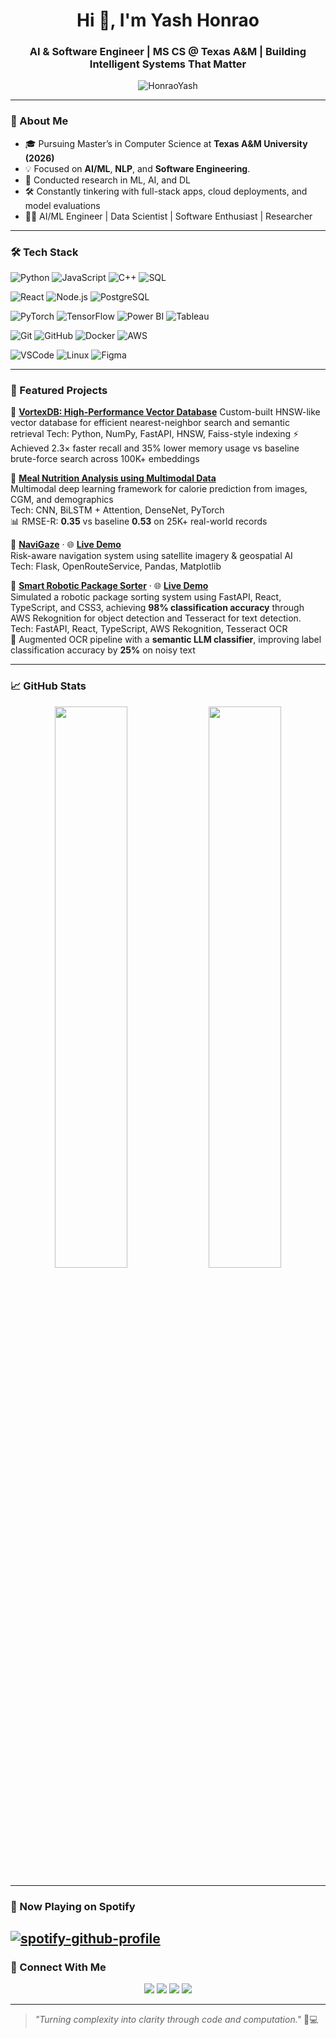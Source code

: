 <h1 align="center">Hi 👋, I'm Yash Honrao</h1>
<h3 align="center">AI & Software Engineer | MS CS @ Texas A&M | Building Intelligent Systems That Matter</h3>

<p align="center">
  <img src="https://komarev.com/ghpvc/?username=HonraoYash&label=Profile%20views&color=0e75b6&style=flat" alt="HonraoYash" />
</p>

---

### 🧠 About Me
- 🎓 Pursuing Master’s in Computer Science at **Texas A&M University (2026)**
- 💡 Focused on **AI/ML**, **NLP**, and **Software Engineering**.
- 🧪 Conducted research in ML, AI, and DL
- 🛠️ Constantly tinkering with full-stack apps, cloud deployments, and model evaluations
- 🧑‍🏫 AI/ML Engineer | Data Scientist | Software Enthusiast | Researcher 

---


### 🛠️ Tech Stack

![Python](https://img.shields.io/badge/Python-3670A0?style=for-the-badge&logo=python&logoColor=white)
![JavaScript](https://img.shields.io/badge/JavaScript-F7DF1E?style=for-the-badge&logo=javascript&logoColor=black)
![C++](https://img.shields.io/badge/C++-00599C?style=for-the-badge&logo=cplusplus&logoColor=white)
![SQL](https://img.shields.io/badge/SQL-005C83?style=for-the-badge&logo=sqlite&logoColor=white)

![React](https://img.shields.io/badge/React-20232A?style=for-the-badge&logo=react&logoColor=61DAFB)
![Node.js](https://img.shields.io/badge/Node.js-339933?style=for-the-badge&logo=nodedotjs&logoColor=white)
![PostgreSQL](https://img.shields.io/badge/PostgreSQL-316192?style=for-the-badge&logo=postgresql&logoColor=white)

![PyTorch](https://img.shields.io/badge/PyTorch-EE4C2C?style=for-the-badge&logo=pytorch&logoColor=white)
![TensorFlow](https://img.shields.io/badge/TensorFlow-FF6F00?style=for-the-badge&logo=tensorflow&logoColor=white)
![Power BI](https://img.shields.io/badge/Power%20BI-F2C811?style=for-the-badge&logo=powerbi&logoColor=black)
![Tableau](https://img.shields.io/badge/Tableau-E97627?style=for-the-badge&logo=tableau&logoColor=white)

![Git](https://img.shields.io/badge/Git-F05032?style=for-the-badge&logo=git&logoColor=white)
![GitHub](https://img.shields.io/badge/GitHub-181717?style=for-the-badge&logo=github&logoColor=white)
![Docker](https://img.shields.io/badge/Docker-0db7ed?style=for-the-badge&logo=docker&logoColor=white)
![AWS](https://img.shields.io/badge/AWS-FF9900?style=for-the-badge&logo=amazonaws&logoColor=white)

![VSCode](https://img.shields.io/badge/VSCode-007ACC?style=for-the-badge&logo=visualstudiocode&logoColor=white)
![Linux](https://img.shields.io/badge/Linux-FCC624?style=for-the-badge&logo=linux&logoColor=black)
![Figma](https://img.shields.io/badge/Figma-F24E1E?style=for-the-badge&logo=figma&logoColor=white)

---

### 🚀 Featured Projects

🔗 [**VortexDB: High-Performance Vector Database**](https://github.com/HonraoYash/VortexDB)
Custom-built HNSW-like vector database for efficient nearest-neighbor search and semantic retrieval
Tech: Python, NumPy, FastAPI, HNSW, Faiss-style indexing
⚡ Achieved 2.3× faster recall and 35% lower memory usage vs baseline brute-force search across 100K+ embeddings

🔗 [**Meal Nutrition Analysis using Multimodal Data**](https://github.com/HonraoYash/Meal-Nutrition-Analysis-using-Multi-modal-data)  
Multimodal deep learning framework for calorie prediction from images, CGM, and demographics  
Tech: CNN, BiLSTM + Attention, DenseNet, PyTorch  
📊 RMSE-R: **0.35** vs baseline **0.53** on 25K+ real-world records

🔗 [**NaviGaze**](https://github.com/HonraoYash/NaviGaze) · 🌐 [**Live Demo**](https://navigaze.up.railway.app/)  
Risk-aware navigation system using satellite imagery & geospatial AI  
Tech: Flask, OpenRouteService, Pandas, Matplotlib  

🔗 [**Smart Robotic Package Sorter**](https://github.com/HonraoYash/Smart-Robotic-Package-Sorter) · 🌐 [**Live Demo**](https://smart-robotic-package-sorter.up.railway.app/)  
Simulated a robotic package sorting system using FastAPI, React, TypeScript, and CSS3, achieving **98% classification accuracy** through AWS Rekognition for object detection and Tesseract for text detection.  
Tech: FastAPI, React, TypeScript, AWS Rekognition, Tesseract OCR  
🤖 Augmented OCR pipeline with a **semantic LLM classifier**, improving label classification accuracy by **25%** on noisy text 

---

### 📈 GitHub Stats

<p align="center">
  <img src="https://github-readme-stats.vercel.app/api?username=HonraoYash&show_icons=true&theme=radical&hide_border=true" width="48%"/>
  <img src="https://github-readme-stats.vercel.app/api/top-langs/?username=HonraoYash&layout=compact&theme=radical&hide_border=true" width="48%"/>
</p>

---

### 🎵 Now Playing on Spotify

[![spotify-github-profile](https://spotify-github-profile.kittinanx.com/api/view?uid=s5rtcme3oab74fdjr2aktlfw0&cover_image=true&theme=compact&show_offline=false&background_color=272525&interchange=false)](https://github.com/kittinan/spotify-github-profile)
---

### 🤝 Connect With Me

<p align="center">
  <a href="https://linkedin.com/in/honraoyash/" target="_blank"><img src="https://img.shields.io/badge/LinkedIn-blue?style=for-the-badge&logo=linkedin"></a>
  <a href="https://buildwithyash.work" target="_blank"><img src="https://img.shields.io/badge/Portfolio-Website-informational?style=for-the-badge&logo=vercel"></a>
  <a href="mailto:yashhonrao2024@gmail.com" target="_blank"><img src="https://img.shields.io/badge/Email-yashhonrao2024%40gmail.com-blue?style=for-the-badge&logo=gmail"></a>
  <a href="https://calendly.com/yashhonrao2024/30min" target="_blank"><img src="https://img.shields.io/badge/Schedule-Meet-blueviolet?style=for-the-badge&logo=googlecalendar"></a>
</p>


---

> _"Turning complexity into clarity through code and computation."_ 🧠💻

